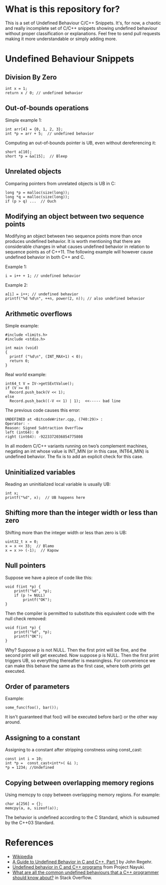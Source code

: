 # What is this repository for?

This is a set of Undefined Behaviour C/C++ Snippets. It's, for now, a chaotic and really incomplete set of C/C++ snippets showing undefined behaviour without proper classification or explanations. Feel free to send pull requests making it more understandable or simply adding more.

# Undefined Behaviour Snippets

## Division By Zero

```
int x = 1;
return x / 0; // undefined behavior
```

## Out-of-bounds operations

Simple example 1:

```
int arr[4] = {0, 1, 2, 3};
int *p = arr + 5;  // undefined behavior
```

Computing an out-of-bounds pointer is UB, even without dereferencing it:

```
short a[10];
short *p = &a[15];  // Bleep
```

## Unrelated objects

Comparing pointers from unrelated objects is UB in C:

```
long *p = malloc(size(long));
long *q = malloc(size(long));
if (p > q) ...  // Ouch
```

## Modifying an object between two sequence points

Modifying an object between two sequence points more than once produces undefined behavior. It is worth mentioning that there are considerable changes in what causes undefined behavior in relation to sequence points as of C++11. The following example will however cause undefined behavior in both C++ and C.

Example 1:
```
i = i++ + 1; // undefined behavior
```

Example 2:
```
a[i] = i++; // undefined behavior
printf("%d %d\n", ++n, power(2, n)); // also undefined behavior
```

## Arithmetic overflows

Simple example:
```
#include <limits.h>
#include <stdio.h>

int main (void)
{
  printf ("%d\n", (INT_MAX+1) < 0);
  return 0;
}
```

Real world example:
```
int64_t V = IV->getSExtValue();
if (V >= 0)
  Record.push_back(V << 1);
else
  Record.push_back((-V << 1) | 1);  <<----- bad line

```

The previous code causes this error:
```
UNDEFINED at <BitcodeWriter.cpp, (740:29)> :
Operator: -
Reason: Signed Subtraction Overflow
left (int64): 0
right (int64): -9223372036854775808
```

In all modern C/C++ variants running on two’s complement machines, negating an int whose value is INT_MIN (or in this case, INT64_MIN) is undefined behavior. The fix is to add an explicit check for this case.

## Uninitialized variables

Reading an uninitialized local variable is usually UB:
```
int x;
printf("%d", x);  // UB happens here
```

## Shifting more than the integer width or less than zero

Shifting more than the integer width or less than zero is UB:
```
uint32_t x = 0;
x = x << 33;  // Blamo
x = x >> (-1);  // Kapow
```

## Null pointers

Suppose we have a piece of code like this:

```
void f(int *p) {
    printf("%d", *p);
    if (p != NULL)
        printf("OK");
}
```

Then the compiler is permitted to substitute this equivalent code with the null check removed:

```
void f(int *p) {
    printf("%d", *p);
    printf("OK");
}
```

Why? Suppose p is not NULL. Then the first print will be fine, and the second print will get executed. Now suppose p is 
NULL. Then the first print triggers UB, so everything thereafter is meaningless. For convenience we can make this behave the same as the first case, where both prints get executed.

## Order of parameters

Example:

```
some_func(foo(), bar());
```

It isn't guaranteed that foo() will be executed before bar() or the other way around.

## Assigning to a constant

Assigning to a constant after stripping constness using const_cast:

```
const int i = 10; 
int *p =  const_cast<int*>( &i );
*p = 1234; //Undefined
```

## Copying between overlapping memory regions

Using memcpy to copy between overlapping memory regions. For example:

```
char a[256] = {};
memcpy(a, a, sizeof(a));
```

The behavior is undefined according to the C Standard, which is subsumed by the C++03 Standard.

# References

 * [Wikipedia](https://en.wikipedia.org/wiki/Undefined_behavior)
 * [A Guide to Undefined Behavior in C and C++, Part 1](http://blog.regehr.org/archives/213) by John Regehr.
 * [Undefined behavior in C and C++ programs](https://www.nayuki.io/page/undefined-behavior-in-c-and-cplusplus-programs) from Project Nayuki.
 * [What are all the common undefined behaviours that a C++ programmer should know about?](http://stackoverflow.com/questions/367633/what-are-all-the-common-undefined-behaviours-that-a-c-programmer-should-know-a) in Stack Overflow.
 
 
